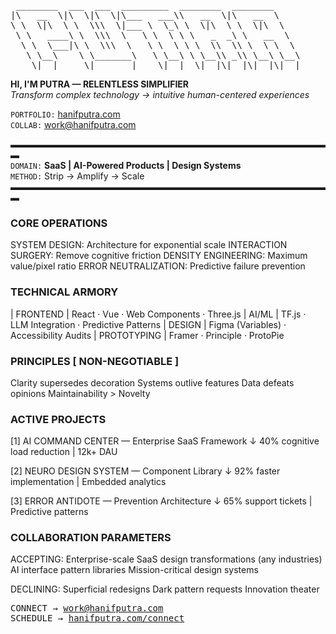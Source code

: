<pre>
 ________  ___  ___  _________  ________  ________     
|\   __  \|\  \|\  \|\___   ___\\   __  \|\   __  \    
\ \  \|\  \ \  \\\  \|___ \  \_\ \  \|\  \ \  \|\  \   
 \ \   ____\ \  \\\  \   \ \  \ \ \   _  _\ \   __  \  
  \ \  \___|\ \  \\\  \   \ \  \ \ \  \\  \\ \  \ \  \ 
   \ \__\    \ \_______\   \ \__\ \ \__\\ _\\ \__\ \__\
    \|__|     \|_______|    \|__|  \|__|\|__|\|__|\|__|
</pre>

**HI, I'M PUTRA — RELENTLESS SIMPLIFIER**  
*Transform complex technology → intuitive human-centered experiences*  

`PORTFOLIO:` <a href="https://hanifputra.com" target="_blank">hanifputra.com</a>  
`COLLAB:` <a href="mailto:work@hanifputra.com">work@hanifputra.com</a>

▬▬▬▬▬▬▬▬▬▬▬▬▬▬▬▬▬▬▬▬▬▬▬▬▬▬▬▬▬▬▬▬▬▬▬▬▬  
`DOMAIN:` **SaaS | AI-Powered Products | Design Systems**  
`METHOD:` Strip → Amplify → Scale  
▬▬▬▬▬▬▬▬▬▬▬▬▬▬▬▬▬▬▬▬▬▬▬▬▬▬▬▬▬▬▬▬▬▬▬▬▬  

### CORE OPERATIONS
SYSTEM DESIGN: Architecture for exponential scale
INTERACTION SURGERY: Remove cognitive friction
DENSITY ENGINEERING: Maximum value/pixel ratio
ERROR NEUTRALIZATION: Predictive failure prevention


### TECHNICAL ARMORY
| FRONTEND | React · Vue · Web Components · Three.js
| AI/ML | TF.js · LLM Integration · Predictive Patterns
| DESIGN | Figma (Variables) · Accessibility Audits
| PROTOTYPING | Framer · Principle · ProtoPie

### PRINCIPLES [ NON-NEGOTIABLE ]
Clarity supersedes decoration
Systems outlive features
Data defeats opinions
Maintainability > Novelty


### ACTIVE PROJECTS
[1] AI COMMAND CENTER — Enterprise SaaS Framework
↓ 40% cognitive load reduction | 12k+ DAU

[2] NEURO DESIGN SYSTEM — Component Library
↓ 92% faster implementation | Embedded analytics

[3] ERROR ANTIDOTE — Prevention Architecture
↓ 65% support tickets | Predictive patterns


### COLLABORATION PARAMETERS

ACCEPTING:
Enterprise-scale SaaS design transformations (any industries)
AI interface pattern libraries
Mission-critical design systems

DECLINING:
Superficial redesigns
Dark pattern requests
Innovation theater

<pre>
CONNECT → <a href="mailto:work@hanifputra.com">work@hanifputra.com</a>
SCHEDULE → <a href="https://hanifputra.com/connect" target="_blank">hanifputra.com/connect</a>
</pre>
